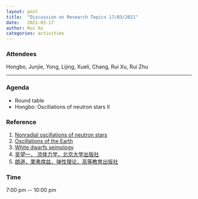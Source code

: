 ```yaml
---
layout: post
title:  "Discussion on Research Topics 17/03/2021"
date:   2021-03-17
author: Rui Xu
categories: activities
---
```



### Attendees

Hongbo, Junjie, Yong, Lijing, Xueli, Chang, Rui Xu, Rui Zhu

---


### Agenda

- Round table
- Hongbo: Oscillations of neutron stars II


### Reference

1. [Nonradial oscillations of neutron stars ](https://ui.adsabs.harvard.edu/abs/1988ApJ...325..725M/abstract)
2. [Oscillations of the Earth](https://ui.adsabs.harvard.edu/abs/1959RSPSA.252...80A/abstract)
3. [White dwarfs seimology](https://ui.adsabs.harvard.edu/abs/1979ApJ...233..253H/abstract)
4. [吴望一， 流体力学，北京大学出版社](http://product.dangdang.com/23715616.html)
5. [朗道，栗弗席兹，弹性理论，高等教育出版社](http://www.hep.com.cn/book/details?uuid=52811434-1414-1000-91d5-3fafc67de19c)




### Time

7:00 pm -- 10:00 pm

